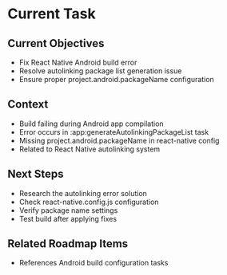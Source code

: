 # Current Task

## Current Objectives
- Fix React Native Android build error
- Resolve autolinking package list generation issue
- Ensure proper project.android.packageName configuration

## Context
- Build failing during Android app compilation
- Error occurs in :app:generateAutolinkingPackageList task
- Missing project.android.packageName in react-native config
- Related to React Native autolinking system

## Next Steps
- Research the autolinking error solution
- Check react-native.config.js configuration
- Verify package name settings
- Test build after applying fixes

## Related Roadmap Items
- References Android build configuration tasks
